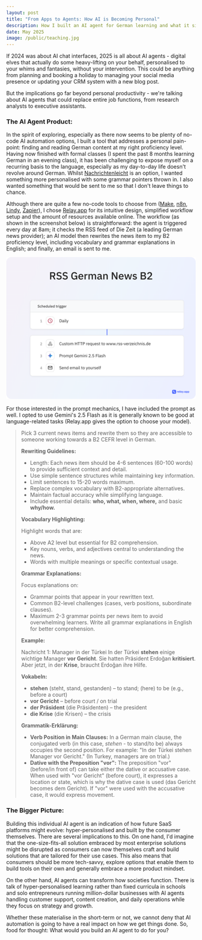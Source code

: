 ```yaml
---
layout: post
title: "From Apps to Agents: How AI is Becoming Personal"
description: How I built an AI agent for German learning and what it signals about the future of personalised software
date: May 2025
image: /public/teaching.jpg
---
```


If 2024 was about AI chat interfaces, 2025 is all about AI agents - digital elves that actually do some heavy-lifting on your behalf, personalised to your whims and fantasies, without your intervention. This could be anything from planning and booking a holiday to managing your social media presence or updating your CRM system with a new blog post.

But the implications go far beyond personal productivity - we're talking about AI agents that could replace entire job functions, from research analysts to executive assistants.

### The AI Agent Product:

In the spirit of exploring, especially as there now seems to be plenty of no-code AI automation options, I built a tool that addresses a personal pain-point: finding and reading German content at my right proficiency level. Having now finished with formal classes (I spent the past 8 months learning German in an evening class), it has been challenging to expose myself on a recurring basis to the language, especially as my day-to-day life doesn't revolve around German. Whilst <a href="https://www.nachrichtenleicht.de/" target="_blank">Nachrichtenleicht</a> is an option, I wanted something more personalised with some grammar pointers thrown in. I also wanted something that would be sent to me so that I don't leave things to chance. 

Although there are quite a few no-code tools to choose from (<a href="https://www.make.com/en" target="_blank">Make</a>, <a href="https://n8n.io/" target="_blank">n8n</a>, <a href="https://www.lindy.ai/">Lindy</a>, <a href="https://zapier.com/">Zapier</a>), I chose <a href="https://www.relay.app/" target="_blank">Relay.app</a> for its intuitive design, simplified workflow setup and the amount of resources available online. The workflow (as shown in the screenshot below) is straightforward: the agent is triggered every day at 8am; it checks the RSS feed of Die Zeit (a leading German news provider); an AI model then rewrites the news item to my B2 proficiency level, including vocabulary and grammar explanations in English; and finally, an email is sent to me.

[![Photo of an AI agent workflow on Relay.app](/public/ai_workflow.png)](/public/ai_workflow.png)

For those interested in the prompt mechanics, I have included the prompt as well. I opted to use Gemini's 2.5 Flash as it is generally known to be good at language-related tasks (Relay.app gives the option to choose your model).

> Pick 3 current news items and rewrite them so they are accessible to someone working towards a B2 CEFR level in German.
>
> **Rewriting Guidelines:**
>
> * Length: Each news item should be 4-6 sentences (60-100 words) to provide sufficient context and detail.
> * Use simple sentence structures while maintaining key information.
> * Limit sentences to 15-20 words maximum.
> * Replace complex vocabulary with B2-appropriate alternatives.
> * Maintain factual accuracy while simplifying language.
> * Include essential details: **who, what, when, where,** and basic **why/how.**
>
> **Vocabulary Highlighting:**
>
> Highlight words that are:
>
> * Above A2 level but essential for B2 comprehension.
> * Key nouns, verbs, and adjectives central to understanding the news.
> * Words with multiple meanings or specific contextual usage.
>
> **Grammar Explanations:**
>
> Focus explanations on:
>
> * Grammar points that appear in your rewritten text.
> * Common B2-level challenges (cases, verb positions, subordinate clauses).
> * Maximum 2-3 grammar points per news item to avoid overwhelming learners.
> Write all grammar explanations in English for better comprehension.
>
> **Example:**
>
> Nachricht 1: Manager in der Türkei
> In der Türkei **stehen** einige wichtige Manager **vor Gericht**. Sie hatten Präsident Erdoğan **kritisiert**. Aber jetzt, in der **Krise**, braucht Erdoğan ihre Hilfe.
>
> **Vokabeln:**
>
> * **stehen** (steht, stand, gestanden) – to stand; (here) to be (e.g., before a court)
> * **vor Gericht** – before court / on trial
> * **der Präsident** (die Präsidenten) – the president
> * **die Krise** (die Krisen) – the crisis
>
> **Grammatik-Erklärung:**
>
> * **Verb Position in Main Clauses:** In a German main clause, the conjugated verb (in this case, *stehen* - to stand/to be) always occupies the second position. For example: "In der Türkei stehen Manager vor Gericht." (In Turkey, managers are on trial.)
> * **Dative with the Preposition "vor":** The preposition "vor" (before/in front of) can take either the dative or accusative case. When used with "vor Gericht" (before court), it expresses a location or state, which is why the dative case is used (das Gericht becomes dem Gericht). If "vor" were used with the accusative case, it would express movement.

### The Bigger Picture:

Building this individual AI agent is an indication of how future SaaS platforms might evolve: hyper-personalised and built by the consumer themselves. There are several implications to this. On one hand, I'd imagine that the one-size-fits-all solution embraced by most enterprise solutions might be disrupted as consumers can now themselves craft and build solutions that are tailored for their use cases. This also means that consumers should be more tech-savvy, explore options that enable them to build tools on their own and generally embrace a more product mindset.

On the other hand, AI agents can transform how societies function. There is talk of hyper-personalised learning rather than fixed curricula in schools and solo entrepreneurs running million-dollar businesses with AI agents handling customer support, content creation, and daily operations while they focus on strategy and growth.

Whether these materialise in the short-term or not, we cannot deny that AI automation is going to have a real impact on how we get things done. So, food for thought: What would you build an AI agent to do for you?
